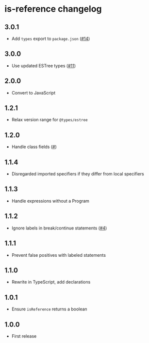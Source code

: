 # is-reference changelog

## 3.0.1

- Add `types` export to `package.json` ([#14](https://github.com/Rich-Harris/is-reference/pull/14))

## 3.0.0

- Use updated ESTree types ([#11](https://github.com/Rich-Harris/is-reference/pull/11))

## 2.0.0

- Convert to JavaScript

## 1.2.1

- Relax version range for `@types/estree`

## 1.2.0

- Handle class fields ([#](https://github.com/Rich-Harris/is-reference/pull/8))

## 1.1.4

- Disregarded imported specifiers if they differ from local specifiers

## 1.1.3

- Handle expressions without a Program

## 1.1.2

- Ignore labels in break/continue statements ([#4](https://github.com/Rich-Harris/is-reference/pull/4))

## 1.1.1

- Prevent false positives with labeled statements

## 1.1.0

- Rewrite in TypeScript, add declarations

## 1.0.1

- Ensure `isReference` returns a boolean

## 1.0.0

- First release
